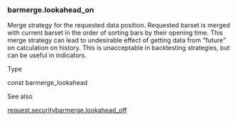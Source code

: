 ### barmerge.lookahead\_on

Merge strategy for the requested data position. Requested barset is merged with current barset in the order of sorting bars by their opening time. This merge strategy can lead to undesirable effect of getting data from "future" on calculation on history. This is unacceptable in backtesting strategies, but can be useful in indicators.

Type

const barmerge\_lookahead

See also

[request.security](#fun_request.security)[barmerge.lookahead\_off](#const_barmerge.lookahead_off)
